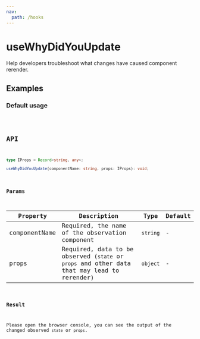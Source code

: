 ```yaml
---
nav:
  path: /hooks
---
```


# useWhyDidYouUpdate

Help developers troubleshoot what changes have caused component rerender.

## Examples

### Default usage

<code src="./demo/demo1.tsx" />

## API

```typescript
type IProps = Record<string, any>;

useWhyDidYouUpdate(componentName: string, props: IProps): void;
```

### Params

| Property      | Description                                                                                 | Type     | Default |
| ------------- | ------------------------------------------------------------------------------------------- | -------- | ------- |
| componentName | Required, the name of the observation component                                             | `string` | -       |
| props         | Required, data to be observed (`state` or `props` and other data that may lead to rerender) | `object` | -       |

### Result

Please open the browser console, you can see the output of the changed observed `state` or `props`.

